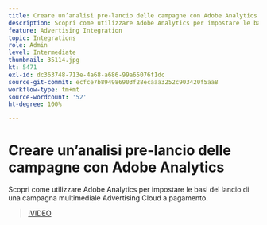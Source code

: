 ```yaml
---
title: Creare un’analisi pre-lancio delle campagne con Adobe Analytics
description: Scopri come utilizzare Adobe Analytics per impostare le basi del lancio di una campagna multimediale Advertising Cloud a pagamento.
feature: Advertising Integration
topic: Integrations
role: Admin
level: Intermediate
thumbnail: 35114.jpg
kt: 5471
exl-id: dc363748-713e-4a68-a686-99a65076f1dc
source-git-commit: ecfce7b894986903f28ecaaa3252c903420f5aa8
workflow-type: tm+mt
source-wordcount: '52'
ht-degree: 100%

---
```


# Creare un’analisi pre-lancio delle campagne con Adobe Analytics

Scopri come utilizzare Adobe Analytics per impostare le basi del lancio di una campagna multimediale Advertising Cloud a pagamento.

>[!VIDEO](https://video.tv.adobe.com/v/40422/?quality=12&learn=on&captions=ita)

